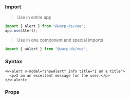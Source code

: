 ### Import

> Use in entire app

```js
import { Alert } from "@warp-ds/vue";
app.use(Alert);
```

> Use in one component and special imports

```js
import { wAlert } from "@warp-ds/vue";
```

### Syntax

```vue
<w-alert v-model="showAlert" info title="I am a title">
  <p>I am an excellent message for the user.</p>
</w-alert>
```

### Props

<api-table type=vue component="Alert" />
